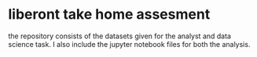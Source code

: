 # liberont take home assesment

the repository consists of the datasets given for the analyst and data science task. I also include the jupyter notebook files for both the analysis. 
